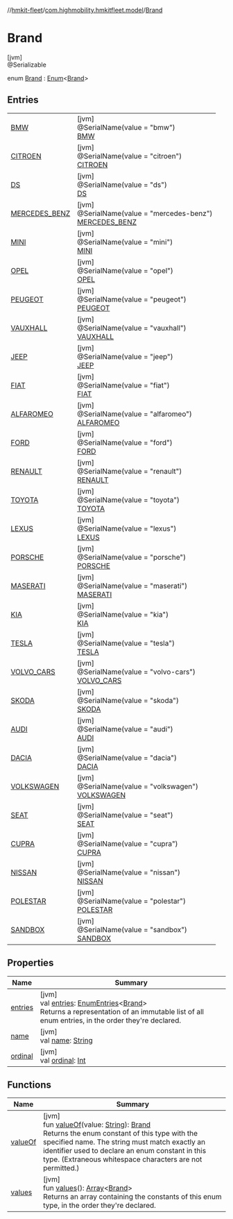 //[hmkit-fleet](../../../index.md)/[com.highmobility.hmkitfleet.model](../index.md)/[Brand](index.md)

# Brand

[jvm]\
@Serializable

enum [Brand](index.md) : [Enum](https://kotlinlang.org/api/latest/jvm/stdlib/kotlin-stdlib/kotlin/-enum/index.html)&lt;[Brand](index.md)&gt;

## Entries

| | |
|---|---|
| [BMW](-b-m-w/index.md) | [jvm]<br>@SerialName(value = &quot;bmw&quot;)<br>[BMW](-b-m-w/index.md) |
| [CITROEN](-c-i-t-r-o-e-n/index.md) | [jvm]<br>@SerialName(value = &quot;citroen&quot;)<br>[CITROEN](-c-i-t-r-o-e-n/index.md) |
| [DS](-d-s/index.md) | [jvm]<br>@SerialName(value = &quot;ds&quot;)<br>[DS](-d-s/index.md) |
| [MERCEDES_BENZ](-m-e-r-c-e-d-e-s_-b-e-n-z/index.md) | [jvm]<br>@SerialName(value = &quot;mercedes-benz&quot;)<br>[MERCEDES_BENZ](-m-e-r-c-e-d-e-s_-b-e-n-z/index.md) |
| [MINI](-m-i-n-i/index.md) | [jvm]<br>@SerialName(value = &quot;mini&quot;)<br>[MINI](-m-i-n-i/index.md) |
| [OPEL](-o-p-e-l/index.md) | [jvm]<br>@SerialName(value = &quot;opel&quot;)<br>[OPEL](-o-p-e-l/index.md) |
| [PEUGEOT](-p-e-u-g-e-o-t/index.md) | [jvm]<br>@SerialName(value = &quot;peugeot&quot;)<br>[PEUGEOT](-p-e-u-g-e-o-t/index.md) |
| [VAUXHALL](-v-a-u-x-h-a-l-l/index.md) | [jvm]<br>@SerialName(value = &quot;vauxhall&quot;)<br>[VAUXHALL](-v-a-u-x-h-a-l-l/index.md) |
| [JEEP](-j-e-e-p/index.md) | [jvm]<br>@SerialName(value = &quot;jeep&quot;)<br>[JEEP](-j-e-e-p/index.md) |
| [FIAT](-f-i-a-t/index.md) | [jvm]<br>@SerialName(value = &quot;fiat&quot;)<br>[FIAT](-f-i-a-t/index.md) |
| [ALFAROMEO](-a-l-f-a-r-o-m-e-o/index.md) | [jvm]<br>@SerialName(value = &quot;alfaromeo&quot;)<br>[ALFAROMEO](-a-l-f-a-r-o-m-e-o/index.md) |
| [FORD](-f-o-r-d/index.md) | [jvm]<br>@SerialName(value = &quot;ford&quot;)<br>[FORD](-f-o-r-d/index.md) |
| [RENAULT](-r-e-n-a-u-l-t/index.md) | [jvm]<br>@SerialName(value = &quot;renault&quot;)<br>[RENAULT](-r-e-n-a-u-l-t/index.md) |
| [TOYOTA](-t-o-y-o-t-a/index.md) | [jvm]<br>@SerialName(value = &quot;toyota&quot;)<br>[TOYOTA](-t-o-y-o-t-a/index.md) |
| [LEXUS](-l-e-x-u-s/index.md) | [jvm]<br>@SerialName(value = &quot;lexus&quot;)<br>[LEXUS](-l-e-x-u-s/index.md) |
| [PORSCHE](-p-o-r-s-c-h-e/index.md) | [jvm]<br>@SerialName(value = &quot;porsche&quot;)<br>[PORSCHE](-p-o-r-s-c-h-e/index.md) |
| [MASERATI](-m-a-s-e-r-a-t-i/index.md) | [jvm]<br>@SerialName(value = &quot;maserati&quot;)<br>[MASERATI](-m-a-s-e-r-a-t-i/index.md) |
| [KIA](-k-i-a/index.md) | [jvm]<br>@SerialName(value = &quot;kia&quot;)<br>[KIA](-k-i-a/index.md) |
| [TESLA](-t-e-s-l-a/index.md) | [jvm]<br>@SerialName(value = &quot;tesla&quot;)<br>[TESLA](-t-e-s-l-a/index.md) |
| [VOLVO_CARS](-v-o-l-v-o_-c-a-r-s/index.md) | [jvm]<br>@SerialName(value = &quot;volvo-cars&quot;)<br>[VOLVO_CARS](-v-o-l-v-o_-c-a-r-s/index.md) |
| [SKODA](-s-k-o-d-a/index.md) | [jvm]<br>@SerialName(value = &quot;skoda&quot;)<br>[SKODA](-s-k-o-d-a/index.md) |
| [AUDI](-a-u-d-i/index.md) | [jvm]<br>@SerialName(value = &quot;audi&quot;)<br>[AUDI](-a-u-d-i/index.md) |
| [DACIA](-d-a-c-i-a/index.md) | [jvm]<br>@SerialName(value = &quot;dacia&quot;)<br>[DACIA](-d-a-c-i-a/index.md) |
| [VOLKSWAGEN](-v-o-l-k-s-w-a-g-e-n/index.md) | [jvm]<br>@SerialName(value = &quot;volkswagen&quot;)<br>[VOLKSWAGEN](-v-o-l-k-s-w-a-g-e-n/index.md) |
| [SEAT](-s-e-a-t/index.md) | [jvm]<br>@SerialName(value = &quot;seat&quot;)<br>[SEAT](-s-e-a-t/index.md) |
| [CUPRA](-c-u-p-r-a/index.md) | [jvm]<br>@SerialName(value = &quot;cupra&quot;)<br>[CUPRA](-c-u-p-r-a/index.md) |
| [NISSAN](-n-i-s-s-a-n/index.md) | [jvm]<br>@SerialName(value = &quot;nissan&quot;)<br>[NISSAN](-n-i-s-s-a-n/index.md) |
| [POLESTAR](-p-o-l-e-s-t-a-r/index.md) | [jvm]<br>@SerialName(value = &quot;polestar&quot;)<br>[POLESTAR](-p-o-l-e-s-t-a-r/index.md) |
| [SANDBOX](-s-a-n-d-b-o-x/index.md) | [jvm]<br>@SerialName(value = &quot;sandbox&quot;)<br>[SANDBOX](-s-a-n-d-b-o-x/index.md) |

## Properties

| Name | Summary |
|---|---|
| [entries](entries.md) | [jvm]<br>val [entries](entries.md): [EnumEntries](https://kotlinlang.org/api/latest/jvm/stdlib/kotlin-stdlib/kotlin.enums/-enum-entries/index.html)&lt;[Brand](index.md)&gt;<br>Returns a representation of an immutable list of all enum entries, in the order they're declared. |
| [name](../-eligibility-status/-connectivity-status/-u-n-k-n-o-w-n/index.md#-372974862%2FProperties%2F-1829386432) | [jvm]<br>val [name](../-eligibility-status/-connectivity-status/-u-n-k-n-o-w-n/index.md#-372974862%2FProperties%2F-1829386432): [String](https://kotlinlang.org/api/latest/jvm/stdlib/kotlin-stdlib/kotlin/-string/index.html) |
| [ordinal](../-eligibility-status/-connectivity-status/-u-n-k-n-o-w-n/index.md#-739389684%2FProperties%2F-1829386432) | [jvm]<br>val [ordinal](../-eligibility-status/-connectivity-status/-u-n-k-n-o-w-n/index.md#-739389684%2FProperties%2F-1829386432): [Int](https://kotlinlang.org/api/latest/jvm/stdlib/kotlin-stdlib/kotlin/-int/index.html) |

## Functions

| Name | Summary |
|---|---|
| [valueOf](value-of.md) | [jvm]<br>fun [valueOf](value-of.md)(value: [String](https://kotlinlang.org/api/latest/jvm/stdlib/kotlin-stdlib/kotlin/-string/index.html)): [Brand](index.md)<br>Returns the enum constant of this type with the specified name. The string must match exactly an identifier used to declare an enum constant in this type. (Extraneous whitespace characters are not permitted.) |
| [values](values.md) | [jvm]<br>fun [values](values.md)(): [Array](https://kotlinlang.org/api/latest/jvm/stdlib/kotlin-stdlib/kotlin/-array/index.html)&lt;[Brand](index.md)&gt;<br>Returns an array containing the constants of this enum type, in the order they're declared. |
